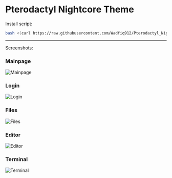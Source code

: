 # Pterodactyl Nightcore Theme

Install script:
```sh
bash <(curl https://raw.githubusercontent.com/Wadfiq912/Pterodactyl_Nightcore_Theme/main/install.sh)
```

---
Screenshots:
### Mainpage
![Mainpage](https://raw.githubusercontent.com/Wadfiq912/Pterodactyl_Nightcore_Theme/main/images/Serverliste.png "Mainpage")
### Login
![Login](https://raw.githubusercontent.com/Wadfiq912/Pterodactyl_Nightcore_Theme/main/images/Login.png "Login")
### Files
![Files](https://raw.githubusercontent.com/Wadfiq912/Pterodactyl_Nightcore_Theme/main/images/Files.png "Files")
### Editor
![Editor](https://raw.githubusercontent.com/Wadfiq912/Pterodactyl_Nightcore_Theme/main/images/Editor.png "Editor")
### Terminal
![Terminal](https://raw.githubusercontent.com/Wadfiq912/Pterodactyl_Nightcore_Theme/main/images/Terminal.png "Terminal")
